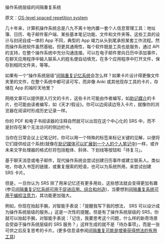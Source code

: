 操作系统层级的间隔重复系统

原文：[OS-level spaced repetition system](https://notes.andymatuschak.org/z36iMKLe4CDAXdtLSJD4Z6qPPFUS8ZXymUk3i)

几十年来，计算机操作系统总是八九不离十地内置一套个人信息管理工具：地址簿、日历、电子邮件客户端、某些基本笔记功能、文件和文件夹等。这些工具的设计与封闭自成一体的 App 不同，典型的 App 竭力从头到尾承担某套工作流程。然而操作系统软件虽然基础，但更具通用性，每个软件既是工具也是服务，通过 API 的支持，在整个操作系统中充分沟通连接。可以在电子邮件里向日历中添加事件，在聊天应用程序中输入联系人的姓名便自动填充，在多个应用程序中打开文件，保存到相同文件夹，等等。

如果有一个“操作系统层级”[间隔重复记忆系统](https://notes.andymatuschak.org/z4eXdSMJFv2qVGXSUEKH4vdcHBrLHcFY1ZGfC)会怎么样？如果卡片设计得更像文件夹里的文件，在整个系统中都可读可写，而非像 Anki 或其他现存工具的卡片，存储在 App 的袖珍天地里？

网络文章可以提供嵌入行文的卡片，这些卡片可能由作者编写，如[助记媒介](https://notes.andymatuschak.org/z4rRX3qwSSJRsEkdXKwH2shamgHNeRthrMLiF)的卡片，也可能由读者编写，如《天才/假设》。你可以边阅读边导入卡片，就像你的浏览器在阅读时形成历史记录一样。

你的 PDF 和电子书阅读器的注释自然就可以出现在这个中心化的 SRS 中，而不是封存在某个无法访问的侧边栏中。

当你在日常会议上记笔记时，你可以用一个特殊的标签来标记关键的见解，以便将它们提供给这个系统(就像在[助记媒体可以扩展到一个人的个人笔记中](https://notes.andymatuschak.org/z5ARNXtS5VxteskEW91S1yYTgAcLABNXsZuJE))一样，或许未来文字处理器的格式栏将包括粗体、斜体、下划线等按钮和「待复习」。

基于聊天消息或电子邮件，现代操作系统会尝试创建日历事件或建立联系人。类似地，你收入书签的链接，或重复搜索的短语，也可以为系统所用，来尝试创建 SRS 卡片。

但是，一旦你认为 SRS 除了用来记忆还有更多用处，这些想法就会变得更加有趣(参见[间隔重复记忆系统可用于促进应用、综合和创造](https://notes.andymatuschak.org/zE8PK4UUAAWK6LEcmr8jja8JdxpUxcf1FUCX))，当要想到[间隔重复系统可用于编程注意力](https://notes.andymatuschak.org/z2gqazXUkf9qyFjMQg4W3dw6yegnAJszvDywN)，其功能更加强大。

例如，你现在抬起手腕，对智能手表说：「提醒我写下我的想法， SRS 可以设计成为操作系统层级的服务。」这是一次性的提醒。但是有了操作系统层级的 SRS，你就可以抬起手腕，对智能手表说：「记住，我要思考这个问题，什么样的新奇场景会受益于操作系统层级的 SRS 服务？」这样生成的就不是「待办事项」，而是一张可供之后反复思考的卡片。(更多信息请参阅[间隔重复可能是增量获得想法的有用工具](https://notes.andymatuschak.org/z7iCjRziX6V6unNWL81yc2dJicpRw2Cpp9MfQ))